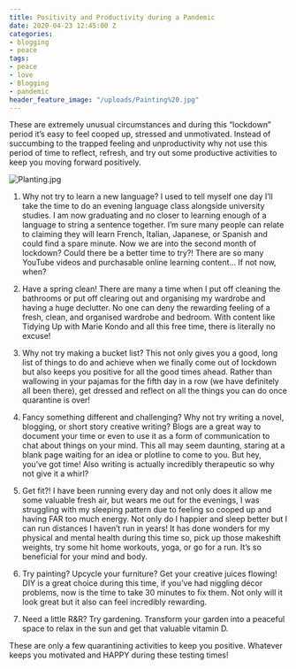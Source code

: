 ```yaml
---
title: Positivity and Productivity during a Pandemic
date: 2020-04-23 12:45:00 Z
categories:
- blogging
- peace
tags:
- peace
- love
- Blogging
- pandemic
header_feature_image: "/uploads/Painting%20.jpg"
---
```


These are extremely unusual circumstances and during this “lockdown” period it’s easy to feel cooped up, stressed and unmotivated. Instead of succumbing to the trapped feeling and unproductivity why not use this period of time to reflect, refresh, and try out some productive activities to keep you moving forward positively. 

![Planting.jpg](/uploads/Planting.jpg)

1. Why not try to learn a new language? I used to tell myself one day I’ll take the time to do an evening language class alongside university studies. I am now graduating and no closer to learning enough of a language to string a sentence together. I’m sure many people can relate to claiming they will learn French, Italian, Japanese, or Spanish and could find a spare minute. Now we are into the second month of lockdown? Could there be a better time to try?! There are so many YouTube videos and purchasable online learning content… If not now, when?


2. Have a spring clean! There are many a time when I put off cleaning the bathrooms or put off clearing out and organising my wardrobe and having a huge declutter. No one can deny the rewarding feeling of a fresh, clean, and organised wardrobe and bedroom. With content like Tidying Up with Marie Kondo and all this free time, there is literally no excuse!


3. Why not try making a bucket list? This not only gives you a good, long list of things to do and achieve when we finally come out of lockdown but also keeps you positive for all the good times ahead. Rather than wallowing in your pajamas for the fifth day in a row (we have definitely all been there), get dressed and reflect on all the things you can do once quarantine is over! 


4. Fancy something different and challenging? Why not try writing a novel, blogging, or short story creative writing? Blogs are a great way to document your time or even to use it as a form of communication to chat about things on your mind. This all may seem daunting, staring at a blank page waiting for an idea or plotline to come to you. But hey, you’ve got time! Also writing is actually incredibly therapeutic so why not give it a whirl? 


5. Get fit?! I have been running every day and not only does it allow me some valuable fresh air, but wears me out for the evenings, I was struggling with my sleeping pattern due to feeling so cooped up and having FAR too much energy. Not only do I happier and sleep better but I can run distances I haven’t run in years! It has done wonders for my physical and mental health during this time so, pick up those makeshift weights, try some hit home workouts, yoga, or go for a run. It’s so beneficial for your mind and body. 


6. Try painting? Upcycle your furniture? Get your creative juices flowing! DIY is a great choice during this time, if you’ve had niggling décor problems, now is the time to take 30 minutes to fix them. Not only will it look great but it also can feel incredibly rewarding. 


7. Need a little R&R? Try gardening. Transform your garden into a peaceful space to relax in the sun and get that valuable vitamin D.

These are only a few quarantining activities to keep you positive. Whatever keeps you motivated and HAPPY during these testing times!
